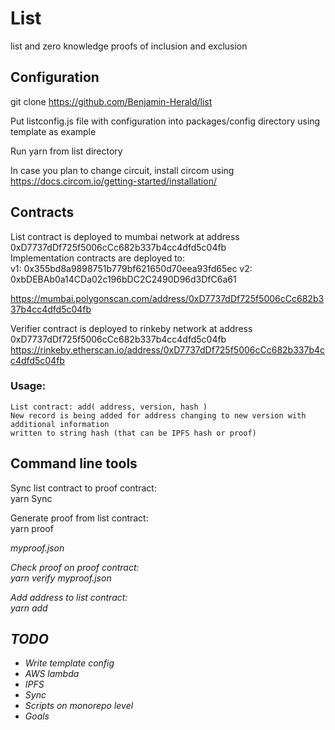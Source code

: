 # List
list and zero knowledge proofs of inclusion and exclusion

## Configuration

git clone https://github.com/Benjamin-Herald/list

Put listconfig.js file with configuration into packages/config directory using template as example


Run yarn from list directory

In case you plan to change circuit, install circom using 
https://docs.circom.io/getting-started/installation/

## Contracts

List contract is deployed to mumbai network at address 0xD7737dDf725f5006cCc682b337b4cc4dfd5c04fb  
Implementation contracts are deployed to:  
v1:  0x355bd8a9898751b779bf621650d70eea93fd65ec
v2:  0xbDEBAb0a14CDa02c196bDC2C2490D96d3DfC6a61

https://mumbai.polygonscan.com/address/0xD7737dDf725f5006cCc682b337b4cc4dfd5c04fb



Verifier contract is deployed to rinkeby network at address 0xD7737dDf725f5006cCc682b337b4cc4dfd5c04fb
https://rinkeby.etherscan.io/address/0xD7737dDf725f5006cCc682b337b4cc4dfd5c04fb

### Usage:

	List contract: add( address, version, hash )
	New record is being added for address changing to new version with additional information 
	written to string hash (that can be IPFS hash or proof)

## Command line tools

Sync list contract to proof contract:  
yarn Sync

Generate proof from list contract:  
yarn proof <address> myproof.json

Check proof on proof contract:  
yarn verify myproof.json

Add address to list contract:  
yarn add <address> <IPFShash>

## TODO
- Write template config
- AWS lambda
- IPFS
- Sync
- Scripts on monorepo level
- Goals